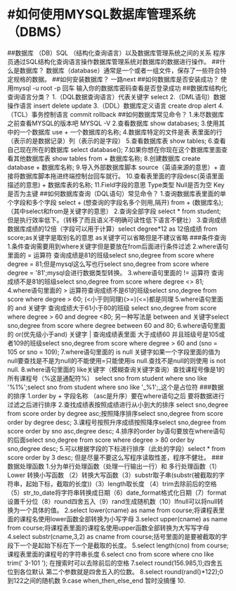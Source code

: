 #如何使用MYSQL数据库管理系统（DBMS）
======================================================================
##数据库 （DB）SQL （结构化查询语言）以及数据库管理系统之间的关系
    程序员通过SQL结构化查询语言操作数据库管理系统对数据库的数据进行操作。
##什么是数据库？
    数据库（database）通常是一个或者一组文件，保存了一些符合特定规格的数据。
##如何安装数据库？
    一路next
##如何数据库是否安装成功？
    使用mysql -u root -p 回车 输入你的数据库密码查看是否登录成功
##数据库结构化查询语言分类？
    1.（DQL数据查询语言）代表关键字 select
    2.（DML语句）数据操作语言 insert delete update
    3.（DDL）数据库定义语言 create drop alert
    4.（TCL）事务控制语言 commit rollback
##如何数据库常见命令？
    1.未尽数据库之前查看MYSQL的版本吧 MYSQL -V 
    2.查看数据库 show databases;
    3.使用其中的一个数据库 use + 一个数据库的名称; 
    4.数据库特定的文件是表 表里面的行（表示的是数据记录）列（表示的是字段）
    5.查看数据库表 show tables;
    6.查看自己现在所在的数据库 select database();
    7.如果你想在你现在这个数据库里面查看其他数据库表 show tables from + 数据库名称;
    8.创建数据库 create database + 数据库名称;
    9.导入外部数据库脚本 source（英语来源的意思）+ 直接将数据库脚本拖进终端控制台回车就行。
    10.查看表里面的字段desc(英语里面描述的意思) + 数据库表的名称;
    11.Field字段的意思 Type类型 Null是否为空 Key是否为主键
##如何数据库查询（DQL语句）常见命令？
    1.查询数据库表里面的单个字段和多个字段 select + (想查询的字段名多个则用,隔开) from + (数据库名);  （其中select和from是关键字的意思）
    2.查询全部字段 select * from student; 但是执行效率低下。（转移了而且语义不明确可读性低下语言不健壮）
    3.查询成绩数据库成绩的12倍（字段可以用于计算）select degree*12 as 12倍成绩 from score;as关键字是取别名的意思 as关键字可以省略但是不建议省略
###条件查询
    1.条件查询需要用到where关键字但是要放在from后面进行条件过滤
    2.where语句里面的 = 运算符 查询成绩是81的班级select sno,degree from score where degree = 81;但是mysql这么写也行select sno,degree from score where degree = '81';mysql会进行数据类型转换。
    3.where语句里面的 != 运算符 查询成绩不是81的班级select sno,degree from score where degree <> 81;
    4.where语句里面的 > 运算符查询成绩不是61的班级select sno,degree from score where degree > 60; (<小于则同理)(>=)(<=)都是同理
    5.where语句里面的 and 关键字 查询成绩大于61小于80的班级 select sno,degree from score where degree > 60 and degree <80; 另一种写法是 between and 关键字select sno,degree from score where degree between 60 and 80;
    6.where语句里面的 or(优先级小于and) 关键字 | 查询成绩表里面 大于成绩60 并且班级号是105或者109的班级select sno,degree from score where degree > 60 and (sno = 105 or sno = 109);
    7.where语句里面的 is null 关键字如果一个字段里面的值为null要查找是不是为null的不能使用=只能使用is null.查找不是null的则使用 is not null.
    8.where语句里面的 like关键字（模糊查询关键字查询）查找课程号像是1的所有课程号（%这是通配符%） select sno from student where sno like '%1%';select sno from student where sno like '_%1';_这个是占位符
###数据的排序
    1.order by + 字段名称 （asc是升序）要在where语句之后 要将数据进行过滤之后进行排序
    2.查找成绩表按照成绩进行从小到大的排序 select sno,degree from score order by degree asc;按照降序排序select sno,degree from score order by degree desc;
    3.课程号按照升序成绩按照降序select sno,degree from score order by sno asc,degree desc;
    4.排序的order by语句要放在where语句的后面select sno,degree from score where degree > 80 order by sno,degree desc;
    5.可以根据字段的下标进行排序（此处的字段）select * from score order by 3 desc; 但是尽量不要这么写程序读取性差，程序不健壮。
###数据处理函数
    1.分为单行处理函数（处理一行输出一行）和 多行处理函数（1）Lower 转换小写函数 （2）转换大写函数（3）substr取子串(substr(被截取的字符串，起始下标，截取的长度))（3）length取长度 （4）trim去除前后的空格（5）str_to_date将字符串转换成日期（6）date_format格式化日期（7）format设置千分位（8）round四舍五入（9）rand生成随机数（10）Ifnull可以将null转换为一个具体的值。
    2.select lower(cname) as name from course;将课程表里面的课程名使用lower函数全部转换为小写字母
    3.select upper(cname) as name from course;将课程表里面的课程名使用upper函数全部转换为大写写字母
    4.select substr(cname,3,2) as cname from course;括号里面的是要被截取的字段下一个是起始下标在下一个是截取的长度。
    5.select length(cno) from course; 课程表里面的课程号的字符串长度
    6.select cno from score where cno like trim('  3-101   '); 在搜索时可以去除前后的空格
    7.select round(156.985,1);四舍五位到各位默认 第二个参数就是四舍五入的位数。
    8.select round(rand()*122);0到122之间的随机数
    9.case when_then_else_end 暂时没搞懂
    10.
###